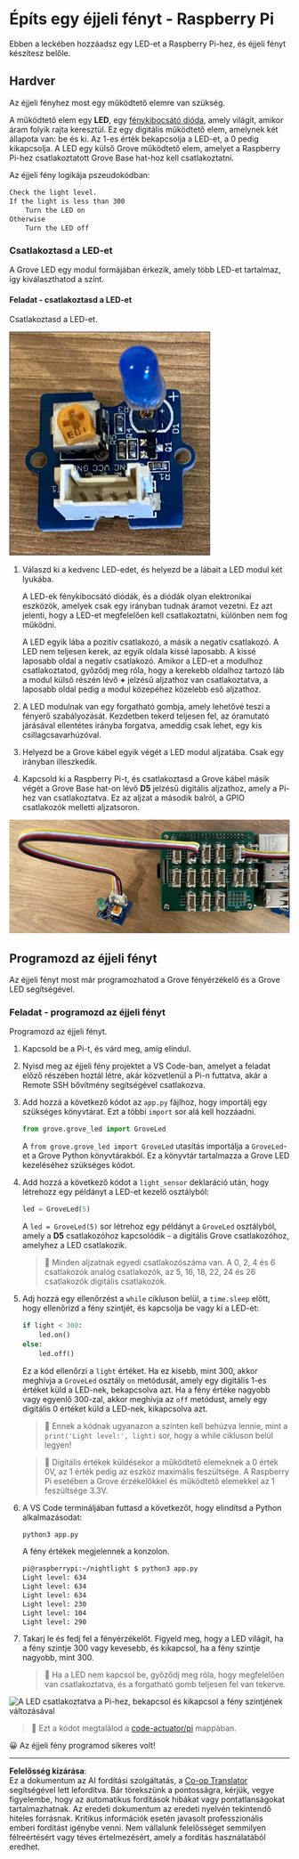 <!--
CO_OP_TRANSLATOR_METADATA:
{
  "original_hash": "4db8a3879a53490513571df2f6cf7641",
  "translation_date": "2025-08-27T22:30:08+00:00",
  "source_file": "1-getting-started/lessons/3-sensors-and-actuators/pi-actuator.md",
  "language_code": "hu"
}
-->
# Építs egy éjjeli fényt - Raspberry Pi

Ebben a leckében hozzáadsz egy LED-et a Raspberry Pi-hez, és éjjeli fényt készítesz belőle.

## Hardver

Az éjjeli fényhez most egy működtető elemre van szükség.

A működtető elem egy **LED**, egy [fénykibocsátó dióda](https://wikipedia.org/wiki/Light-emitting_diode), amely világít, amikor áram folyik rajta keresztül. Ez egy digitális működtető elem, amelynek két állapota van: be és ki. Az 1-es érték bekapcsolja a LED-et, a 0 pedig kikapcsolja. A LED egy külső Grove működtető elem, amelyet a Raspberry Pi-hez csatlakoztatott Grove Base hat-hoz kell csatlakoztatni.

Az éjjeli fény logikája pszeudokódban:

```output
Check the light level.
If the light is less than 300
    Turn the LED on
Otherwise
    Turn the LED off
```

### Csatlakoztasd a LED-et

A Grove LED egy modul formájában érkezik, amely több LED-et tartalmaz, így kiválaszthatod a színt.

#### Feladat - csatlakoztasd a LED-et

Csatlakoztasd a LED-et.

![Egy Grove LED](../../../../../translated_images/grove-led.6c853be93f473cf2c439cfc74bb1064732b22251a83cedf66e62f783f9cc1a79.hu.png)

1. Válaszd ki a kedvenc LED-edet, és helyezd be a lábait a LED modul két lyukába.

    A LED-ek fénykibocsátó diódák, és a diódák olyan elektronikai eszközök, amelyek csak egy irányban tudnak áramot vezetni. Ez azt jelenti, hogy a LED-et megfelelően kell csatlakoztatni, különben nem fog működni.

    A LED egyik lába a pozitív csatlakozó, a másik a negatív csatlakozó. A LED nem teljesen kerek, az egyik oldala kissé laposabb. A kissé laposabb oldal a negatív csatlakozó. Amikor a LED-et a modulhoz csatlakoztatod, győződj meg róla, hogy a kerekebb oldalhoz tartozó láb a modul külső részén lévő **+** jelzésű aljzathoz van csatlakoztatva, a laposabb oldal pedig a modul közepéhez közelebb eső aljzathoz.

1. A LED modulnak van egy forgatható gombja, amely lehetővé teszi a fényerő szabályozását. Kezdetben tekerd teljesen fel, az óramutató járásával ellentétes irányba forgatva, ameddig csak lehet, egy kis csillagcsavarhúzóval.

1. Helyezd be a Grove kábel egyik végét a LED modul aljzatába. Csak egy irányban illeszkedik.

1. Kapcsold ki a Raspberry Pi-t, és csatlakoztasd a Grove kábel másik végét a Grove Base hat-on lévő **D5** jelzésű digitális aljzathoz, amely a Pi-hez van csatlakoztatva. Ez az aljzat a második balról, a GPIO csatlakozók melletti aljzatsoron.

![A Grove LED csatlakoztatva a D5 aljzathoz](../../../../../translated_images/pi-led.97f1d474981dc35d1c7996c7b17de355d3d0a6bc9606d79fa5f89df933415122.hu.png)

## Programozd az éjjeli fényt

Az éjjeli fényt most már programozhatod a Grove fényérzékelő és a Grove LED segítségével.

### Feladat - programozd az éjjeli fényt

Programozd az éjjeli fényt.

1. Kapcsold be a Pi-t, és várd meg, amíg elindul.

1. Nyisd meg az éjjeli fény projektet a VS Code-ban, amelyet a feladat előző részében hoztál létre, akár közvetlenül a Pi-n futtatva, akár a Remote SSH bővítmény segítségével csatlakozva.

1. Add hozzá a következő kódot az `app.py` fájlhoz, hogy importálj egy szükséges könyvtárat. Ezt a többi `import` sor alá kell hozzáadni.

    ```python
    from grove.grove_led import GroveLed
    ```

    A `from grove.grove_led import GroveLed` utasítás importálja a `GroveLed`-et a Grove Python könyvtárakból. Ez a könyvtár tartalmazza a Grove LED kezeléséhez szükséges kódot.

1. Add hozzá a következő kódot a `light_sensor` deklaráció után, hogy létrehozz egy példányt a LED-et kezelő osztályból:

    ```python
    led = GroveLed(5)
    ```

    A `led = GroveLed(5)` sor létrehoz egy példányt a `GroveLed` osztályból, amely a **D5** csatlakozóhoz kapcsolódik - a digitális Grove csatlakozóhoz, amelyhez a LED csatlakozik.

    > 💁 Minden aljzatnak egyedi csatlakozószáma van. A 0, 2, 4 és 6 csatlakozók analóg csatlakozók, az 5, 16, 18, 22, 24 és 26 csatlakozók digitális csatlakozók.

1. Adj hozzá egy ellenőrzést a `while` cikluson belül, a `time.sleep` előtt, hogy ellenőrizd a fény szintjét, és kapcsolja be vagy ki a LED-et:

    ```python
    if light < 300:
        led.on()
    else:
        led.off()
    ```

    Ez a kód ellenőrzi a `light` értéket. Ha ez kisebb, mint 300, akkor meghívja a `GroveLed` osztály `on` metódusát, amely egy digitális 1-es értéket küld a LED-nek, bekapcsolva azt. Ha a fény értéke nagyobb vagy egyenlő 300-zal, akkor meghívja az `off` metódust, amely egy digitális 0 értéket küld a LED-nek, kikapcsolva azt.

    > 💁 Ennek a kódnak ugyanazon a szinten kell behúzva lennie, mint a `print('Light level:', light)` sor, hogy a while cikluson belül legyen!

    > 💁 Digitális értékek küldésekor a működtető elemeknek a 0 érték 0V, az 1 érték pedig az eszköz maximális feszültsége. A Raspberry Pi esetében a Grove érzékelőkkel és működtető elemekkel az 1 feszültsége 3.3V.

1. A VS Code termináljában futtasd a következőt, hogy elindítsd a Python alkalmazásodat:

    ```sh
    python3 app.py
    ```

    A fény értékek megjelennek a konzolon.

    ```output
    pi@raspberrypi:~/nightlight $ python3 app.py 
    Light level: 634
    Light level: 634
    Light level: 634
    Light level: 230
    Light level: 104
    Light level: 290
    ```

1. Takarj le és fedj fel a fényérzékelőt. Figyeld meg, hogy a LED világít, ha a fény szintje 300 vagy kevesebb, és kikapcsol, ha a fény szintje nagyobb, mint 300.

    > 💁 Ha a LED nem kapcsol be, győződj meg róla, hogy megfelelően van csatlakoztatva, és a forgatható gomb teljesen fel van tekerve.

![A LED csatlakoztatva a Pi-hez, bekapcsol és kikapcsol a fény szintjének változásával](../../../../../images/pi-running-assignment-1-1.gif)

> 💁 Ezt a kódot megtalálod a [code-actuator/pi](../../../../../1-getting-started/lessons/3-sensors-and-actuators/code-actuator/pi) mappában.

😀 Az éjjeli fény programod sikeres volt!

---

**Felelősség kizárása**:  
Ez a dokumentum az AI fordítási szolgáltatás, a [Co-op Translator](https://github.com/Azure/co-op-translator) segítségével lett lefordítva. Bár törekszünk a pontosságra, kérjük, vegye figyelembe, hogy az automatikus fordítások hibákat vagy pontatlanságokat tartalmazhatnak. Az eredeti dokumentum az eredeti nyelvén tekintendő hiteles forrásnak. Kritikus információk esetén javasolt professzionális emberi fordítást igénybe venni. Nem vállalunk felelősséget semmilyen félreértésért vagy téves értelmezésért, amely a fordítás használatából eredhet.